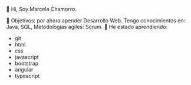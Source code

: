 👋 Hi, Soy Marcela Chamorro.

👀 Objetivos: por ahora apender Desarrollo Web.
Tengo conocimientos en: Java, SQL, Metodologías agiles: Scrum.
🌱 He estado aprendiendo: 
- git
- html
- css
- javascript 
- bootstrap 
- angular
- typescript

<!---
marcela-chamorro/marcela-chamorro is a ✨ special ✨ repository because its `README.md` (this file) appears on your GitHub profile.
You can click the Preview link to take a look at your changes.
--->
